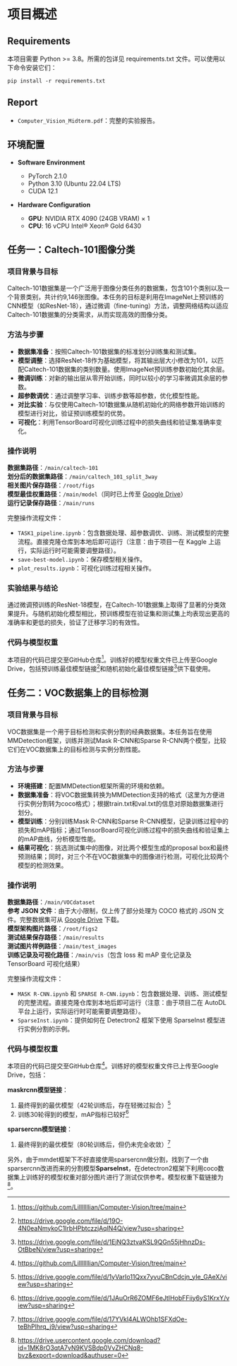 # 项目概述
## Requirements
本项目需要 Python >= 3.8。所需的包详见 requirements.txt 文件。可以使用以下命令安装它们：
```
pip install -r requirements.txt
```

## Report
- `Computer_Vision_Midterm.pdf`：完整的实验报告。

## 环境配置

- **Software Environment**
  - PyTorch 2.1.0
  - Python 3.10 (Ubuntu 22.04 LTS)
  - CUDA 12.1

- **Hardware Configuration**
  - **GPU**: NVIDIA RTX 4090 (24GB VRAM) × 1
  - **CPU**: 16 vCPU Intel® Xeon® Gold 6430

## 任务一：Caltech-101图像分类

### 项目背景与目标

Caltech-101数据集是一个广泛用于图像分类任务的数据集，包含101个类别以及一个背景类别，共计约9,146张图像。本任务的目标是利用在ImageNet上预训练的CNN模型（如ResNet-18），通过微调（fine-tuning）方法，调整网络结构以适应Caltech-101数据集的分类需求，从而实现高效的图像分类。

### 方法与步骤

- **数据集准备**：按照Caltech-101数据集的标准划分训练集和测试集。
- **模型调整**：选择ResNet-18作为基础模型，将其输出层大小修改为101，以匹配Caltech-101数据集的类别数量。使用ImageNet预训练参数初始化其余层。
- **微调训练**：对新的输出层从零开始训练，同时以较小的学习率微调其余层的参数。
- **超参数调优**：通过调整学习率、训练步数等超参数，优化模型性能。
- **对比实验**：与仅使用Caltech-101数据集从随机初始化的网络参数开始训练的模型进行对比，验证预训练模型的优势。
- **可视化**：利用TensorBoard可视化训练过程中的损失曲线和验证集准确率变化。

### 操作说明

**数据集路径**：`/main/caltech-101`  
**划分后的数据集路径**：`/main/caltech_101_split_3way`  
**相关图片保存路径**：`/root/figs`  
**模型最佳权重路径**：`/main/model`（同时已上传至 [Google Drive](https://drive.google.com/file/d/19O-4N0eaNmykoC1IrbHPbtczzjAqlN4Q/view?usp=sharing)）  
**运行记录保存路径**：`/main/runs`

完整操作流程文件：
- `TASK1_pipeline.ipynb`：包含数据处理、超参数调优、训练、测试模型的完整流程。直接克隆仓库到本地后即可运行（注意：由于项目一在 Kaggle 上运行，实际运行时可能需要调整路径）。
- `save-best-model.ipynb`：保存模型相关操作。
- `plot_results.ipynb`：可视化训练过程相关操作。

### 实验结果与结论

通过微调预训练的ResNet-18模型，在Caltech-101数据集上取得了显著的分类效果提升。与随机初始化模型相比，预训练模型在验证集和测试集上均表现出更高的准确率和更低的损失，验证了迁移学习的有效性。

### 代码与模型权重

本项目的代码已提交至GitHub仓库[^1]。训练好的模型权重文件已上传至Google Drive，包括预训练最佳模型链接[^2]和随机初始化最佳模型链接[^3]供下载使用。

## 任务二：VOC数据集上的目标检测

### 项目背景与目标

VOC数据集是一个用于目标检测和实例分割的经典数据集。本任务旨在使用MMDetection框架，训练并测试Mask R-CNN和Sparse R-CNN两个模型，比较它们在VOC数据集上的目标检测与实例分割性能。

### 方法与步骤

- **环境搭建**：配置MMDetection框架所需的环境和依赖。
- **数据集准备**：将VOC数据集转换为MMDetection支持的格式（这里为方便进行实例分割转为coco格式）；根据train.txt和val.txt的信息对原始数据集进行划分。
- **模型训练**：分别训练Mask R-CNN和Sparse R-CNN模型，记录训练过程中的损失和mAP指标；通过TensorBoard可视化训练过程中的损失曲线和验证集上的mAP曲线，分析模型性能。
- **结果可视化**：挑选测试集中的图像，对比两个模型生成的proposal box和最终预测结果；同时，对三个不在VOC数据集中的图像进行检测，可视化比较两个模型的检测效果。

### 操作说明
**数据集路径**：`/main/VOCdataset`  
**参考 JSON 文件**：由于大小限制，仅上传了部分处理为 COCO 格式的 JSON 文件。完整数据集可从 [Google Drive](https://drive.google.com/file/d/1eaVaLZrxSiniHDmCLA3xQPmgUW8hwWYK/view?usp=sharing) 下载。  
**模型架构图片路径**：`/root/figs2`  
**测试结果保存路径**：`/main/results`  
**测试图片样例路径**：`/main/test_images`  
**训练记录及可视化路径**：`/main/vis`（包含 loss 和 mAP 变化记录及 TensorBoard 可视化结果）

完整操作流程文件：
- `MASK R-CNN.ipynb` 和 `SPARSE R-CNN.ipynb`：包含数据处理、训练、测试模型的完整流程。直接克隆仓库到本地后即可运行（注意：由于项目二在 AutoDL 平台上运行，实际运行时可能需要调整路径）。
- `SparseInst.ipynb`：提供如何在 Detectron2 框架下使用 SparseInst 模型进行实例分割的示例。

### 代码与模型权重

本项目的代码已提交至GitHub仓库[^4]。训练好的模型权重文件已上传至Google Drive，包括：

**maskrcnn模型链接**：

1. 最终得到的最优模型（42轮训练后，存在轻微过拟合）[^5]
2. 训练30轮得到的模型，mAP指标已较好[^6]

**sparsercnn模型链接**：

1. 最终得到的最优模型（80轮训练后，但仍未完全收敛）[^7]

另外，由于mmdet框架下不好直接使用sparsercnn做分割，找到了一个由sparsercnn改进而来的分割模型**SparseInst**，在detectron2框架下利用coco数据集上训练好的模型权重对部分图片进行了测试仅供参考。模型权重下载链接为[^8]。

[^1]: https://github.com/Lilllllllian/Computer-Vision/tree/main
[^2]: https://drive.google.com/file/d/19O-4N0eaNmykoC1IrbHPbtczzjAqlN4Q/view?usp=sharing
[^3]: https://drive.google.com/file/d/1EjNQ3ztvaKSL9QGn55jHhnzDs-OtBbeN/view?usp=sharing
[^4]: https://github.com/Lilllllllian/Computer-Vision/tree/main
[^5]: https://drive.google.com/file/d/1yVarIo11Qxx7yvuCBnCdcjn_yIe_GAeX/view?usp=sharing
[^6]: https://drive.google.com/file/d/1JAuOrR6ZOMF6eJtIHobFFiiy6yS1KrxY/view?usp=sharing
[^7]: https://drive.google.com/file/d/17YVkl4ALWOhb1SFXdOe-teBhPlhrq_j9/view?usp=sharing
[^8]: https://drive.usercontent.google.com/download?id=1MK8rO3qtA7vN9KVSBdp0VvZHCNq8-bvz&export=download&authuser=0
